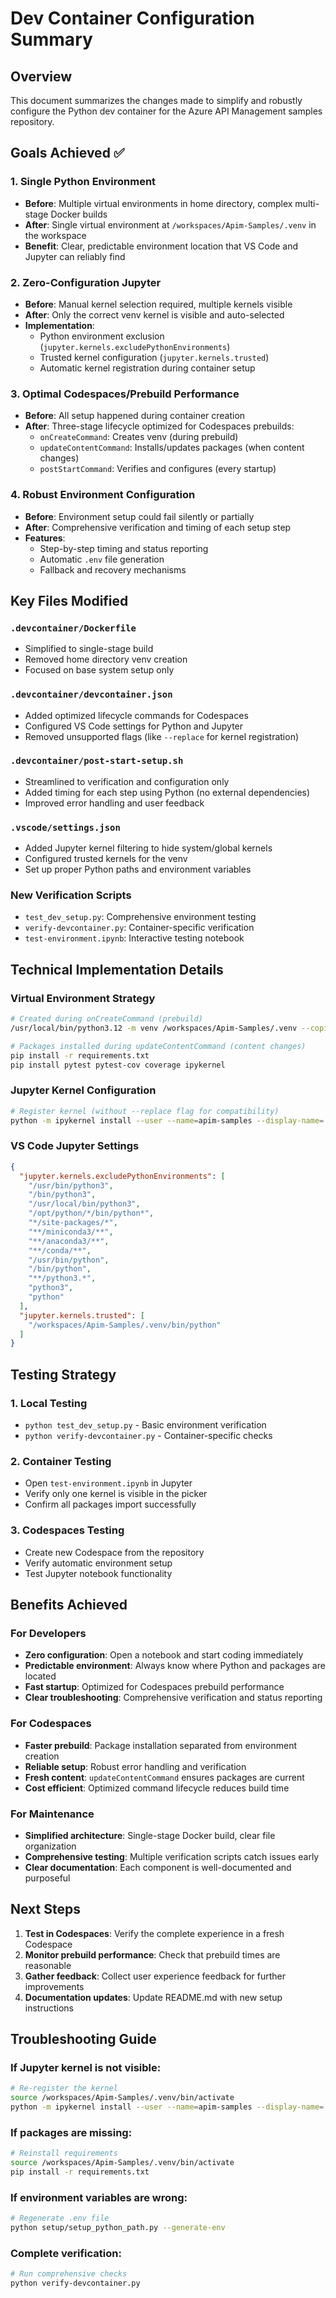 # Dev Container Configuration Summary

## Overview
This document summarizes the changes made to simplify and robustly configure the Python dev container for the Azure API Management samples repository.

## Goals Achieved ✅

### 1. Single Python Environment
- **Before**: Multiple virtual environments in home directory, complex multi-stage Docker builds
- **After**: Single virtual environment at `/workspaces/Apim-Samples/.venv` in the workspace
- **Benefit**: Clear, predictable environment location that VS Code and Jupyter can reliably find

### 2. Zero-Configuration Jupyter
- **Before**: Manual kernel selection required, multiple kernels visible
- **After**: Only the correct venv kernel is visible and auto-selected
- **Implementation**: 
  - Python environment exclusion (`jupyter.kernels.excludePythonEnvironments`)
  - Trusted kernel configuration (`jupyter.kernels.trusted`)
  - Automatic kernel registration during container setup

### 3. Optimal Codespaces/Prebuild Performance
- **Before**: All setup happened during container creation
- **After**: Three-stage lifecycle optimized for Codespaces prebuilds:
  - `onCreateCommand`: Creates venv (during prebuild)
  - `updateContentCommand`: Installs/updates packages (when content changes)
  - `postStartCommand`: Verifies and configures (every startup)

### 4. Robust Environment Configuration
- **Before**: Environment setup could fail silently or partially
- **After**: Comprehensive verification and timing of each setup step
- **Features**:
  - Step-by-step timing and status reporting
  - Automatic `.env` file generation
  - Fallback and recovery mechanisms

## Key Files Modified

### `.devcontainer/Dockerfile`
- Simplified to single-stage build
- Removed home directory venv creation
- Focused on base system setup only

### `.devcontainer/devcontainer.json`
- Added optimized lifecycle commands for Codespaces
- Configured VS Code settings for Python and Jupyter
- Removed unsupported flags (like `--replace` for kernel registration)

### `.devcontainer/post-start-setup.sh`
- Streamlined to verification and configuration only
- Added timing for each step using Python (no external dependencies)
- Improved error handling and user feedback

### `.vscode/settings.json`
- Added Jupyter kernel filtering to hide system/global kernels
- Configured trusted kernels for the venv
- Set up proper Python paths and environment variables

### New Verification Scripts
- `test_dev_setup.py`: Comprehensive environment testing
- `verify-devcontainer.py`: Container-specific verification
- `test-environment.ipynb`: Interactive testing notebook

## Technical Implementation Details

### Virtual Environment Strategy
```bash
# Created during onCreateCommand (prebuild)
/usr/local/bin/python3.12 -m venv /workspaces/Apim-Samples/.venv --copies

# Packages installed during updateContentCommand (content changes)
pip install -r requirements.txt
pip install pytest pytest-cov coverage ipykernel
```

### Jupyter Kernel Configuration
```bash
# Register kernel (without --replace flag for compatibility)
python -m ipykernel install --user --name=apim-samples --display-name='APIM Samples Python 3.12'
```

### VS Code Jupyter Settings
```json
{
  "jupyter.kernels.excludePythonEnvironments": [
    "/usr/bin/python3",
    "/bin/python3", 
    "/usr/local/bin/python3",
    "/opt/python/*/bin/python*",
    "*/site-packages/*",
    "**/miniconda3/**",
    "**/anaconda3/**",
    "**/conda/**",
    "/usr/bin/python",
    "/bin/python",
    "**/python3.*",
    "python3",
    "python"
  ],
  "jupyter.kernels.trusted": [
    "/workspaces/Apim-Samples/.venv/bin/python"
  ]
}
```

## Testing Strategy

### 1. Local Testing
- `python test_dev_setup.py` - Basic environment verification
- `python verify-devcontainer.py` - Container-specific checks

### 2. Container Testing  
- Open `test-environment.ipynb` in Jupyter
- Verify only one kernel is visible in the picker
- Confirm all packages import successfully

### 3. Codespaces Testing
- Create new Codespace from the repository
- Verify automatic environment setup
- Test Jupyter notebook functionality

## Benefits Achieved

### For Developers
- **Zero configuration**: Open a notebook and start coding immediately
- **Predictable environment**: Always know where Python and packages are located
- **Fast startup**: Optimized for Codespaces prebuild performance
- **Clear troubleshooting**: Comprehensive verification and status reporting

### For Codespaces
- **Faster prebuild**: Package installation separated from environment creation
- **Reliable setup**: Robust error handling and verification
- **Fresh content**: `updateContentCommand` ensures packages are current
- **Cost efficient**: Optimized command lifecycle reduces build time

### For Maintenance
- **Simplified architecture**: Single-stage Docker build, clear file organization
- **Comprehensive testing**: Multiple verification scripts catch issues early
- **Clear documentation**: Each component is well-documented and purposeful

## Next Steps

1. **Test in Codespaces**: Verify the complete experience in a fresh Codespace
2. **Monitor prebuild performance**: Check that prebuild times are reasonable
3. **Gather feedback**: Collect user experience feedback for further improvements
4. **Documentation updates**: Update README.md with new setup instructions

## Troubleshooting Guide

### If Jupyter kernel is not visible:
```bash
# Re-register the kernel
source /workspaces/Apim-Samples/.venv/bin/activate
python -m ipykernel install --user --name=apim-samples --display-name='APIM Samples Python 3.12'
```

### If packages are missing:
```bash
# Reinstall requirements
source /workspaces/Apim-Samples/.venv/bin/activate
pip install -r requirements.txt
```

### If environment variables are wrong:
```bash
# Regenerate .env file
python setup/setup_python_path.py --generate-env
```

### Complete verification:
```bash
# Run comprehensive checks
python verify-devcontainer.py
```

